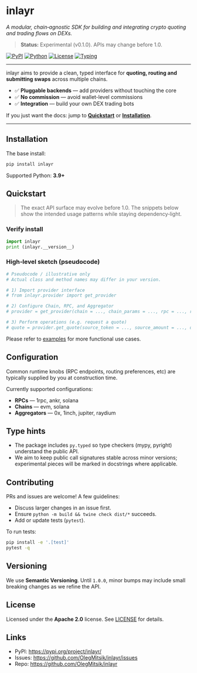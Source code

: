 # inlayr

_A modular, chain‑agnostic SDK for building and integrating crypto quoting and trading flows on DEXs._

> **Status:** Experimental (v0.1.0). APIs may change before 1.0.

[![PyPI](https://img.shields.io/pypi/v/inlayr.svg)](https://pypi.org/project/inlayr/)
[![Python](https://img.shields.io/pypi/pyversions/inlayr.svg)](https://pypi.org/project/inlayr/)
[![License](https://img.shields.io/badge/license-Apache--2.0-blue.svg)](./LICENSE)
[![Typing](https://img.shields.io/badge/typing-PEP%20661%20%7C%20py.typed-success)](#type-hints)

---

inlayr aims to provide a clean, typed interface for **quoting, routing and submitting swaps** across multiple chains.

- ✅ **Pluggable backends** — add providers without touching the core
- ✅ **No commission** — avoid wallet-level commissions
- ✅ **Integration** — build your own DEX trading bots

If you just want the docs: jump to **[Quickstart](#quickstart)** or **[Installation](#installation)**.

---

## Installation

The base install:

```bash
pip install inlayr
```

Supported Python: **3.9+**

## Quickstart

> The exact API surface may evolve before 1.0. The snippets below show the intended usage patterns while staying dependency‑light.

### Verify install

```python
import inlayr
print (inlayr.__version__)
```

### High‑level sketch (pseudocode)

```python
# Pseudocode / illustrative only
# Actual class and method names may differ in your version.

# 1) Import provider interface
# from inlayr.provider import get_provider

# 2) Configure Chain, RPC, and Aggregator
# provider = get_provider(chain = ..., chain_params = ..., rpc = ..., rpc_params = ..., aggregator = ..., aggregator_params = ...)

# 3) Perform operations (e.g. request a quote)
# quote = provider.get_quote(source_token = ..., source_amount = ..., destination_token = ..., slippage = ...)
```

Please refer to [examples](./examples) for more functional use cases.

## Configuration

Common runtime knobs (RPC endpoints, routing preferences, etc) are typically supplied by you at construction time.

Currently supported configurations:
- **RPCs** — 1rpc, ankr, solana
- **Chains** — evm, solana
- **Aggregators** — 0x, 1inch, jupiter, raydium

## Type hints

- The package includes `py.typed` so type checkers (mypy, pyright) understand the public API.
- We aim to keep public call signatures stable across minor versions; experimental pieces will be marked in docstrings where applicable.

## Contributing

PRs and issues are welcome! A few guidelines:
- Discuss larger changes in an issue first.
- Ensure `python -m build && twine check dist/*` succeeds.
- Add or update tests (`pytest`).

To run tests:

```bash
pip install -e '.[test]'
pytest -q
```

## Versioning

We use **Semantic Versioning**. Until `1.0.0`, minor bumps may include small breaking changes as we refine the API.

## License

Licensed under the **Apache 2.0** license. See [LICENSE](./LICENSE) for details.

## Links

- PyPI: <https://pypi.org/project/inlayr/>
- Issues: <https://github.com/OlegMitsik/inlayr/issues>
- Repo: <https://github.com/OlegMitsik/inlayr>

